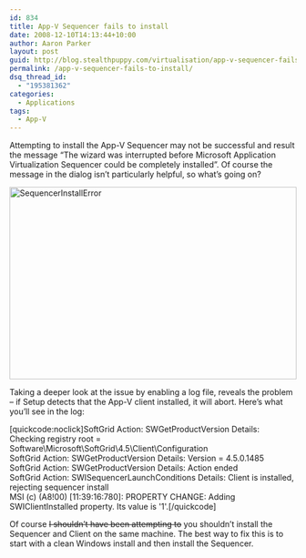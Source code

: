 ```yaml
---
id: 834
title: App-V Sequencer fails to install
date: 2008-12-10T14:13:44+10:00
author: Aaron Parker
layout: post
guid: http://blog.stealthpuppy.com/virtualisation/app-v-sequencer-fails-to-install
permalink: /app-v-sequencer-fails-to-install/
dsq_thread_id:
  - "195381362"
categories:
  - Applications
tags:
  - App-V
---
```

Attempting to install the App-V Sequencer may not be successful and result the message “The wizard was interrupted before Microsoft Application Virtualization Sequencer could be completely installed”. Of course the message in the dialog isn’t particularly helpful, so what’s going on?

<img style="display: inline" title="SequencerInstallError" src="{{site.baseurl}}/media/2008/12/sequencerinstallerror.png" border="0" alt="SequencerInstallError" width="504" height="338" /> 

Taking a deeper look at the issue by enabling a log file, reveals the problem – if Setup detects that the App-V client installed, it will abort. Here’s what you’ll see in the log:

[quickcode:noclick]SoftGrid Action: SWGetProductVersion Details: Checking registry root = Software\Microsoft\SoftGrid\4.5\Client\Configuration  
SoftGrid Action: SWGetProductVersion Details: Version = 4.5.0.1485  
SoftGrid Action: SWGetProductVersion Details: Action ended  
SoftGrid Action: SWISequencerLaunchConditions Details: Client is installed, rejecting sequencer install  
MSI (c) (A8!00) [11:39:16:780]: PROPERTY CHANGE: Adding SWIClientInstalled property. Its value is '1'.[/quickcode]

Of course <span style="text-decoration: line-through;">I shouldn’t have been attempting to</span> you shouldn’t install the Sequencer and Client on the same machine. The best way to fix this is to start with a clean Windows install and then install the Sequencer.